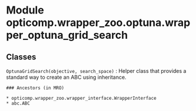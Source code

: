 Module opticomp.wrapper_zoo.optuna.wrapper_optuna_grid_search
=============================================================

Classes
-------

`OptunaGridSearch(objective, search_space)`
:   Helper class that provides a standard way to create an ABC using
    inheritance.

    ### Ancestors (in MRO)

    * opticomp.wrapper_zoo.wrapper_interface.WrapperInterface
    * abc.ABC